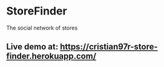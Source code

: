 # StoreFinder
The social network of stores
 
 ## Live demo at: https://cristian97r-store-finder.herokuapp.com/
